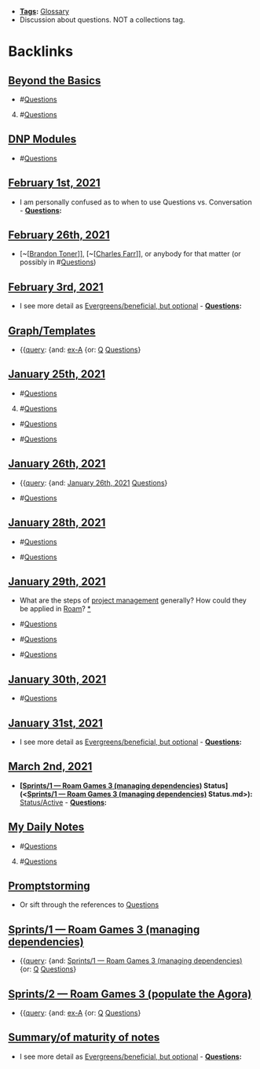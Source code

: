 - **[Tags](<Tags.md>):** [Glossary](<Glossary.md>)
- Discussion about questions. NOT a collections tag.

# Backlinks
## [Beyond the Basics](<Beyond the Basics.md>)
- #[Questions](<Questions.md>)

4. #[Questions](<Questions.md>)

## [DNP Modules](<DNP Modules.md>)
- #[Questions](<Questions.md>)

## [February 1st, 2021](<February 1st, 2021.md>)
- I am personally confused as to when to use Questions vs. Conversation
        - **[Questions](<Questions.md>):**

## [February 26th, 2021](<February 26th, 2021.md>)
- [~[[Brandon Toner](<~[[Brandon Toner.md>)]], [~[[Charles Farr](<~[[Charles Farr.md>)]], or anybody for that matter (or possibly in #[Questions](<Questions.md>))

## [February 3rd, 2021](<February 3rd, 2021.md>)
- I see more detail as [Evergreens/beneficial, but optional](<Evergreens/beneficial, but optional.md>)
                        - **[Questions](<Questions.md>):**

## [Graph/Templates](<Graph/Templates.md>)
- {{[query](<query.md>): {and: [ex-A](<ex-A.md>) {or: [Q](<Q.md>) [Questions](<Questions.md>)}

## [January 25th, 2021](<January 25th, 2021.md>)
- #[Questions](<Questions.md>)

4. #[Questions](<Questions.md>)

- #[Questions](<Questions.md>)

- #[Questions](<Questions.md>)

## [January 26th, 2021](<January 26th, 2021.md>)
- {{[query](<query.md>): {and: [January 26th, 2021](<January 26th, 2021.md>) [Questions](<Questions.md>)}

- #[Questions](<Questions.md>)

## [January 28th, 2021](<January 28th, 2021.md>)
- #[Questions](<Questions.md>)

- #[Questions](<Questions.md>)

## [January 29th, 2021](<January 29th, 2021.md>)
- What are the steps of [project management](<project management.md>) generally? How could they be applied in [Roam](<Roam.md>)? [*]([Questions](<Questions.md>))

- #[Questions](<Questions.md>)

- #[Questions](<Questions.md>)

- #[Questions](<Questions.md>)

## [January 30th, 2021](<January 30th, 2021.md>)
- #[Questions](<Questions.md>)

## [January 31st, 2021](<January 31st, 2021.md>)
- I see more detail as [Evergreens/beneficial, but optional](<Evergreens/beneficial, but optional.md>)
            - **[Questions](<Questions.md>):**

## [March 2nd, 2021](<March 2nd, 2021.md>)
- **[[Sprints/1 — Roam Games 3 (managing dependencies)](<Sprints/1 — Roam Games 3 (managing dependencies).md>) Status](<[Sprints/1 — Roam Games 3 (managing dependencies)](<Sprints/1 — Roam Games 3 (managing dependencies).md>) Status.md>):** [Status/Active](<Status/Active.md>)
                    - **[Questions](<Questions.md>):**

## [My Daily Notes](<My Daily Notes.md>)
- #[Questions](<Questions.md>)

4. #[Questions](<Questions.md>)

## [Promptstorming](<Promptstorming.md>)
- Or sift through the references to [Questions](<Questions.md>)

## [Sprints/1 — Roam Games 3 (managing dependencies)](<Sprints/1 — Roam Games 3 (managing dependencies).md>)
- {{[query](<query.md>): {and: [Sprints/1 — Roam Games 3 (managing dependencies)](<Sprints/1 — Roam Games 3 (managing dependencies).md>) {or: [Q](<Q.md>) [Questions](<Questions.md>)}

## [Sprints/2 — Roam Games 3 (populate the Agora)](<Sprints/2 — Roam Games 3 (populate the Agora).md>)
- {{[query](<query.md>): {and: [ex-A](<ex-A.md>) {or: [Q](<Q.md>) [Questions](<Questions.md>)}

## [Summary/of maturity of notes](<Summary/of maturity of notes.md>)
- I see more detail as [Evergreens/beneficial, but optional](<Evergreens/beneficial, but optional.md>)
        - **[Questions](<Questions.md>):**

